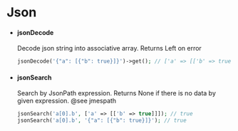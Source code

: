 # Json
- #### jsonDecode
  Decode json string into associative array. Returns Left on error

  ```php
  jsonDecode('{"a": [{"b": true}]}')->get(); // ['a' => [['b' => true]]] 
  ```


- #### jsonSearch 
  Search by JsonPath expression. Returns None if there is no data by given expression. @see jmespath

  ```php
  jsonSearch('a[0].b', ['a' => [['b' => true]]]); // true
  jsonSearch('a[0].b', '{"a": [{"b": true}]}'); // true
  ```
